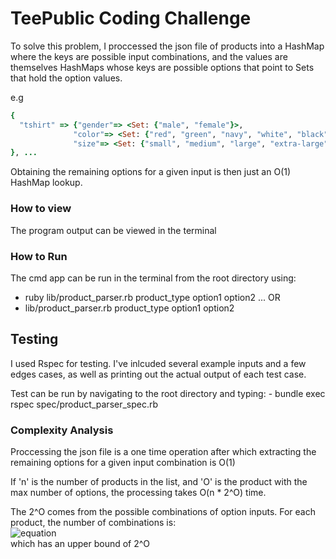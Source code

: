 TeePublic Coding Challenge
======

To solve this problem, I proccessed the json file of products into a HashMap where the keys are possible input combinations, and the values are themselves HashMaps whose keys are possible options that point to Sets that hold the option values.

e.g

```ruby
{
  "tshirt" => {"gender"=> <Set: {"male", "female"}>, 
              "color"=> <Set: {"red", "green", "navy", "white", "black"}>, 
              "size"=> <Set: {"small", "medium", "large", "extra-large", "2x-large"}>
}, ...

```

Obtaining the remaining options for a given input is then just an O(1) HashMap lookup.

### How to view
  The program output can be viewed in the terminal
### How to Run

  The cmd app can be run in the terminal from the root directory using:
  - ruby lib/product_parser.rb product_type option1 option2 ... 
  OR
  - lib/product_parser.rb product_type option1 option2 

## Testing
  I used Rspec for testing. I've inlcuded several example inputs and a few edges cases, as well as printing out the actual output of each test case. 

  Test can be run by navigating to the root directory and typing:
    - bundle exec rspec spec/product_parser_spec.rb


### Complexity Analysis

  Proccessing the json file is a one time operation after which extracting the remaining options for a given input combination is O(1)

  If 'n' is the number of products in the list, and 'O' is the product with the max number of options, the processing takes O(n * 2^O) time.
  
  The 2^O comes from the possible combinations of option inputs. For each product, the number of combinations is: 
  <br />
  ![equation](https://i.ibb.co/2YSSPnC/comb1.png)
  <br />
  which has an upper bound of 2^O
  




